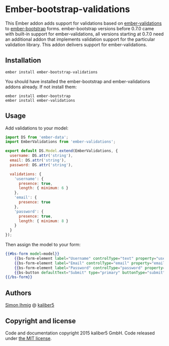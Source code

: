 # Ember-bootstrap-validations

This Ember addon adds support for validations based on [ember-validations](https://github.com/DockYard/ember-validations) to [ember-bootstrap](http://kaliber5.github.io/ember-bootstrap/) forms.
ember-bootstrap versions before 0.7.0 came with built-in support for ember-validations, all versions starting at 0.7.0
need an additional addon that implements validation support for the particular validation library. This addon delivers support for ember-validations.

## Installation

`ember install ember-bootstrap-validations`

You should have installed the ember-bootstrap and ember-validations addons already. If not install them:

```
ember install ember-bootstrap
ember install ember-validations
```

## Usage

Add validations to your model:

```js
import DS from 'ember-data';
import EmberValidations from 'ember-validations';

export default DS.Model.extend(EmberValidations, {
  username: DS.attr('string'),
  email: DS.attr('string'),
  password: DS.attr('string'),

  validations: {
    'username': {
      presence: true,
      length: { minimum: 6 }
    },
    'email': {
      presence: true
    },
    'password': {
      presence: true,
      length: { minimum: 8 }
    }
  }
});
```

Then assign the model to your form:

```hbs
{{#bs-form model=model}}
    {{bs-form-element label="Username" controlType="text" property="username" required=true}}
    {{bs-form-element label="Email" controlType="email" property="email" required=true}}
    {{bs-form-element label="Password" controlType="password" property="password" required=true}}
    {{bs-button defaultText="Submit" type="primary" buttonType="submit"}}
{{/bs-form}}
```

## Authors

[Simon Ihmig](https://github.com/simonihmig) @ [kaliber5](http://www.kaliber5.de)

## Copyright and license

Code and documentation copyright 2015 kaliber5 GmbH. Code released under [the MIT license](LICENSE.md).